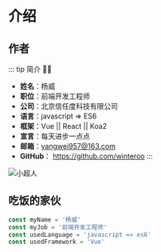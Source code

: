 # 介绍
## 作者
::: tip 简介
:frowning_man:
* **姓名**：杨威
* **职位**：前端开发工程师
* **公司**：北京信任度科技有限公司
* **语言**：javascript => ES6
* **框架**：Vue ||  React ||  Koa2
* **宣言**：每天进步一点点
* **邮箱**：yangwei957@163.com
* **GitHub**： <a href="https://github.com/winteroo" target="_blank">https://github.com/winteroo</a>
:::

![小超人](~@About/image/chaoren.jpeg)

## 吃饭的家伙

```js
const myName = '杨威'
const myJob = '前端开发工程师'
const usedLanguage = 'javascript => es6'
const usedFramework = 'Vue'
```